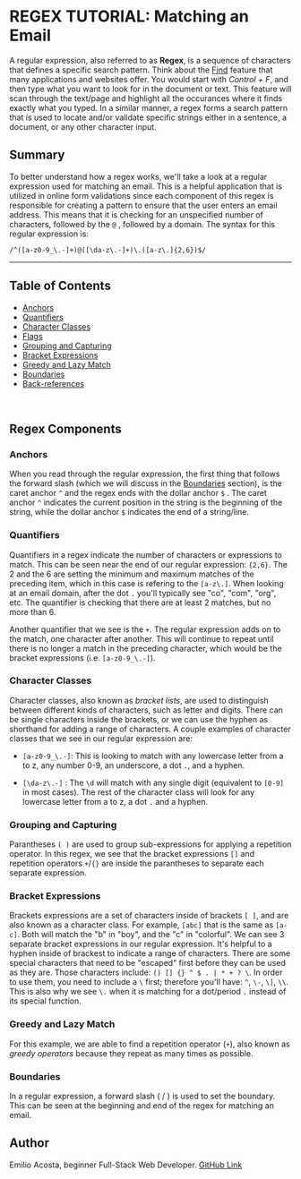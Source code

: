 # REGEX TUTORIAL: Matching an Email

A regular expression, also referred to as **Regex**, is a sequence of characters that defines a specific search pattern. Think about the <u>Find</u> feature that many applications and websites offer. You would start with *Control + F*, and then type what you want to look for in the document or text. This feature will scan through the text/page and highlight all the occurances where it finds exactly what you typed. In a similar manner, a regex forms a search pattern that is used to locate and/or validate specific strings either in a sentence, a document, or any other character input.

## Summary

To better understand how a regex works, we'll take a look at a regular expression used for matching an email. This is a helpful application that is utilized in online form validations since each component of this regex is responsible for creating a pattern to ensure that the user enters an email address. This means that it is checking for an unspecified number of characters, followed by the ` @ ` , followed by a domain. The syntax for this regular expression is:

```
/^([a-z0-9_\.-]+)@([\da-z\.-]+)\.([a-z\.]{2,6})$/
```

---

## Table of Contents

- [Anchors](#anchors)
- [Quantifiers](#quantifiers)
- [Character Classes](#character-classes)
- [Flags](#flags)
- [Grouping and Capturing](#grouping-and-capturing)
- [Bracket Expressions](#bracket-expressions)
- [Greedy and Lazy Match](#greedy-and-lazy-match)
- [Boundaries](#boundaries)
- [Back-references](#back-references)

<br>

## Regex Components

### **Anchors**

When you read through the regular expression, the first thing that follows the forward slash (which we will discuss in the [Boundaries](#boundaries) section), is the caret anchor ` ^ ` and the regex ends with  the dollar anchor ` $ ` . The caret anchor ` ^ ` indicates the current position in the string is the beginning of the string, while the dollar anchor ` $ ` indicates the end of a string/line.

### **Quantifiers**

Quantifiers in a regex indicate the number of characters or expressions to match. This can be seen near the end of our regular expression: `{2,6}`. The 2 and the 6 are setting the minimum and maximum matches of the preceding item, which in this case is refering to the `[a-z\.]`. When looking at an email domain, after the dot `.` you'll typically see "co", "com", "org", etc. The quantifier is checking that there are at least 2 matches, but no more than 6.

Another quantifier that we see is the `+`. The regular expression adds on to the match, one character after another. This will continue to repeat until there is no longer a match in the preceding character, which would be the bracket expressions (i.e. `[a-z0-9_\.-]`).


### **Character Classes**

Character classes, also known as *bracket lists*, are used to distinguish between different kinds of characters, such as letter and digits. There can be single characters inside the brackets, or we can use the hyphen as shorthand for adding a range of characters. A couple examples of character classes that we see in our regular expression are:

- `[a-z0-9_\.-]`: This is looking to match with any lowercase letter from a to z, any number 0-9, an underscore, a dot `.`, and a hyphen.

- `[\da-z\.-]` : The `\d` will match with any single digit (equivalent to `[0-9]` in most cases). The rest of the character class will look for any lowercase letter from a to z, a dot `.` and a hyphen.

### **Grouping and Capturing**

Parantheses `( )` are used to group sub-expressions for applying a repetition operator. In this regex, we see that the bracket expressions `[]` and repetition operators `+`/`{}` are inside the parantheses to separate each separate expression.

### **Bracket Expressions**

Brackets expressions are a set of characters inside of brackets `[ ]`, and are also known as a character class. For example, `[abc]` that is the same as `[a-c]`. Both will match the "b" in "boy", and the "c" in "colorful". We can see 3 separate bracket expressions in our regular expression. It's helpful to a hyphen inside of brackest to indicate a range of characters. There are some special characters that need to be "escaped" first before they can be used as they are. Those characters include: `() [] {} ^ $ . | * + ? \`. In order to use them, you need to include a `\` first; therefore you'll have: `^`, `\-`, `\]`, `\\`. This is also why we see `\.` when it is matching for a dot/period `.` instead of its special function.

### **Greedy and Lazy Match**

For this example, we are able to find a repetition operator (`+`), also known as *greedy operators* because they repeat as many times as possible.

### **Boundaries**

In a regular expression, a forward slash ( / ) is used to set the boundary. This can be seen at the beginning and end of the regex for matching an email. 

## **Author**

Emilio Acosta, beginner Full-Stack Web Developer. [GitHub Link](https://github.com/EmilioAcostaG)